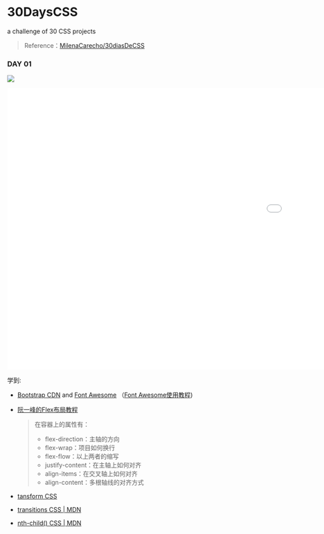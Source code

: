 # 30DaysCSS

a challenge of 30 CSS projects

> Reference：[MilenaCarecho/30diasDeCSS](https://github.com/MilenaCarecho/30diasDeCSS)

### DAY 01

![](C:\Users\libingxuan\Desktop\gif.gif)

<iframe src='//gifs.com/embed/30dayscss-01-pZlx82' frameborder='0' scrolling='no' width='1800px' height='650px' style='-webkit-backface-visibility: hidden;-webkit-transform: scale(1);' ></iframe>

学到:

- [Bootstrap CDN](https://www.bootstrapcdn.com/) and [Font Awesome](https://fontawesome.com/) （[Font Awesome使用教程](https://www.runoob.com/font-awesome/fontawesome-tutorial.html))

- [阮一峰的Flex布局教程](https://www.ruanyifeng.com/blog/2015/07/flex-grammar.html)
  
  > 在容器上的属性有：
  > 
  > - flex-direction：主轴的方向
  > - flex-wrap：项目如何换行
  > - flex-flow：以上两者的缩写
  > - justify-content：在主轴上如何对齐
  > - align-items：在交叉轴上如何对齐
  > - align-content：多根轴线的对齐方式

- [tansform CSS](https://developer.mozilla.org/en-US/docs/Web/CSS/transform)

- [transitions CSS | MDN](https://developer.mozilla.org/en-US/docs/Web/CSS/CSS_Transitions/Using_CSS_transitions)

- [nth-child() CSS | MDN](https://developer.mozilla.org/en-US/docs/Web/CSS/:nth-child)